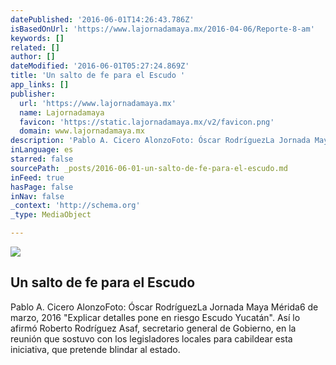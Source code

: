 ```yaml
---
datePublished: '2016-06-01T14:26:43.786Z'
isBasedOnUrl: 'https://www.lajornadamaya.mx/2016-04-06/Reporte-8-am'
keywords: []
related: []
author: []
dateModified: '2016-06-01T05:27:24.869Z'
title: 'Un salto de fe para el Escudo '
app_links: []
publisher:
  url: 'https://www.lajornadamaya.mx'
  name: Lajornadamaya
  favicon: 'https://static.lajornadamaya.mx/v2/favicon.png'
  domain: www.lajornadamaya.mx
description: 'Pablo A. Cicero AlonzoFoto: Óscar RodríguezLa Jornada Maya Mérida6 de marzo, 2016 "Explicar detalles pone en riesgo Escudo Yucatán". Así lo afirmó Roberto Rodríguez Asaf, secretario general de Gobierno, en la reunión que sostuvo con los legisladores locales para cabildear esta iniciativa, que pretende blindar al estado.'
inLanguage: es
starred: false
sourcePath: _posts/2016-06-01-un-salto-de-fe-para-el-escudo.md
inFeed: true
hasPage: false
inNav: false
_context: 'http://schema.org'
_type: MediaObject

---
```

<article style=""><img src="https://s3-us-west-2.amazonaws.com/the-grid-img/p/6529870661c16cace6fc990d4763eeb4ef9f29e9.jpg" /><h1>Un salto de fe para el Escudo </h1><p>Pablo A. Cicero AlonzoFoto: Óscar RodríguezLa Jornada Maya Mérida6 de marzo, 2016 "Explicar detalles pone en riesgo Escudo Yucatán". Así lo afirmó Roberto Rodríguez Asaf, secretario general de Gobierno, en la reunión que sostuvo con los legisladores locales para cabildear esta iniciativa, que pretende blindar al estado.</p></article>
